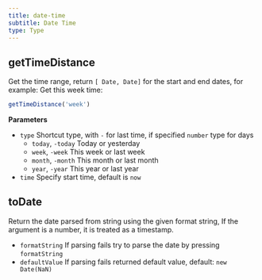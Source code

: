```yaml
---
title: date-time
subtitle: Date Time
type: Type
---
```


## getTimeDistance

Get the time range, return `[ Date, Date]` for the start and end dates, for example: Get this week time:

```ts
getTimeDistance('week')
```

**Parameters**

- `type` Shortcut type, with `-` for last time, if specified `number` type for days
  - `today`, `-today` Today or yesterday
  - `week`, `-week` This week or last week
  - `month`, `-month` This month or last month
  - `year`, `-year` This year or last year
- `time` Specify start time, default is `now`

## toDate

Return the date parsed from string using the given format string, If the argument is a number, it is treated as a timestamp.

* `formatString` If parsing fails try to parse the date by pressing `formatString`
* `defaultValue` If parsing fails returned default value, default: `new Date(NaN)`
